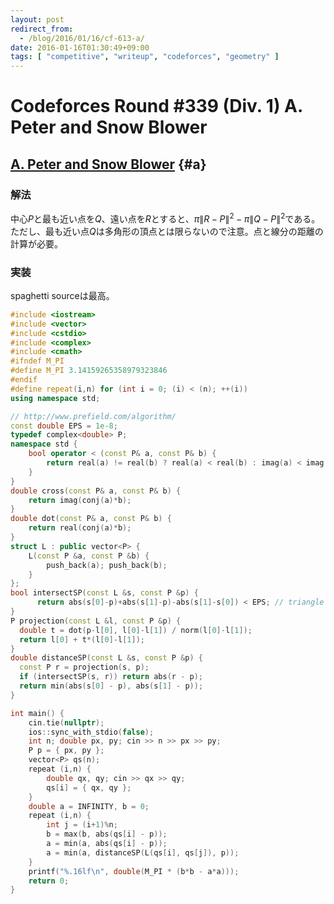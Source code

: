 ```yaml
---
layout: post
redirect_from:
  - /blog/2016/01/16/cf-613-a/
date: 2016-01-16T01:30:49+09:00
tags: [ "competitive", "writeup", "codeforces", "geometry" ]
---
```


# Codeforces Round #339 (Div. 1) A. Peter and Snow Blower

## [A. Peter and Snow Blower](http://codeforces.com/contest/613/problem/A) {#a}

### 解法

中心$P$と最も近い点を$Q$、遠い点を$R$とすると、$\pi \|R - P\|^2 - \pi \|Q - P\|^2$である。ただし、最も近い点$Q$は多角形の頂点とは限らないので注意。点と線分の距離の計算が必要。

### 実装

spaghetti sourceは最高。

``` c++
#include <iostream>
#include <vector>
#include <cstdio>
#include <complex>
#include <cmath>
#ifndef M_PI
#define M_PI 3.14159265358979323846
#endif
#define repeat(i,n) for (int i = 0; (i) < (n); ++(i))
using namespace std;

// http://www.prefield.com/algorithm/
const double EPS = 1e-8;
typedef complex<double> P;
namespace std {
    bool operator < (const P& a, const P& b) {
        return real(a) != real(b) ? real(a) < real(b) : imag(a) < imag(b);
    }
}
double cross(const P& a, const P& b) {
    return imag(conj(a)*b);
}
double dot(const P& a, const P& b) {
    return real(conj(a)*b);
}
struct L : public vector<P> {
    L(const P &a, const P &b) {
        push_back(a); push_back(b);
    }
};
bool intersectSP(const L &s, const P &p) {
      return abs(s[0]-p)+abs(s[1]-p)-abs(s[1]-s[0]) < EPS; // triangle inequality
}
P projection(const L &l, const P &p) {
  double t = dot(p-l[0], l[0]-l[1]) / norm(l[0]-l[1]);
  return l[0] + t*(l[0]-l[1]);
}
double distanceSP(const L &s, const P &p) {
  const P r = projection(s, p);
  if (intersectSP(s, r)) return abs(r - p);
  return min(abs(s[0] - p), abs(s[1] - p));
}

int main() {
    cin.tie(nullptr);
    ios::sync_with_stdio(false);
    int n; double px, py; cin >> n >> px >> py;
    P p = { px, py };
    vector<P> qs(n);
    repeat (i,n) {
        double qx, qy; cin >> qx >> qy;
        qs[i] = { qx, qy };
    }
    double a = INFINITY, b = 0;
    repeat (i,n) {
        int j = (i+1)%n;
        b = max(b, abs(qs[i] - p));
        a = min(a, abs(qs[i] - p));
        a = min(a, distanceSP(L(qs[i], qs[j]), p));
    }
    printf("%.16lf\n", double(M_PI * (b*b - a*a)));
    return 0;
}
```
